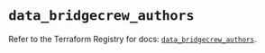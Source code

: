 # `data_bridgecrew_authors`

Refer to the Terraform Registry for docs: [`data_bridgecrew_authors`](https://registry.terraform.io/providers/paloaltonetworks/bridgecrew/0.3.7/docs/data-sources/authors).
